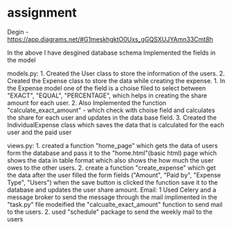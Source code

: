 # assignment
Degin - https://app.diagrams.net/#G1meskhgktO0Uxs_gGQSXUJYAmn33Cmt8h

In the above I have desgined database schema 
    Implemented the fields in the model

models.py:
    1. Created the User class to store the information of the users.
    2. Created the Expense class to store the data while creating the expense.
              1. In the Expense model one of the field is a choise filed to select between "EXACT", "EQUAL", "PERCENTAGE", which helps 
                 in creating the share amount for each user.
              2. Also Implemented the function "calculate_exact_amount" - which check with choise field and calculates the share for each 
                 user and updates in the data base field.
    3. Created the IndividualExpense class which saves the data that is calculated for the each user and the paid user

views.py:
    1. created a function "home_page" which gets the data of users form the database and pass it to the "home.html"(basic html) page which shows the data in 
       table format  which also shows the how much the user owes to the other users.
    2. create a function "create_expense" which get the data after the user filled the form  fields ("Amount", "Paid by", "Expense Type", "Users") when the save 
       button is clicked the function save it to the database and updates the user share amount.
Email:
    1 Used Celery and a message broker to send the message through the mail implimented in the "task.py" file modeified the "calcualte_exact_amount" 
      function to send mail to the users.
    2. used "schedule" package to send the weekly mail to the users
